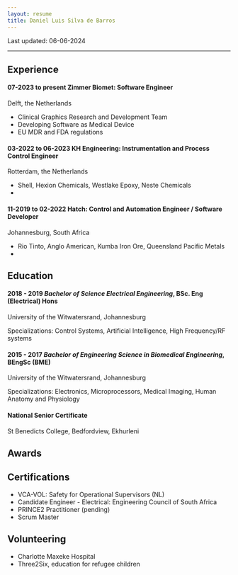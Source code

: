 ```yaml
---
layout: resume
title: Daniel Luis Silva de Barros
---
```


Last updated: 06-06-2024

---

## Experience
#### 07-2023 to present Zimmer Biomet: Software Engineer
Delft, the Netherlands
- Clinical Graphics Research and Development Team
- Developing Software as Medical Device
- EU MDR and FDA regulations


#### 03-2022 to 06-2023 KH Engineering: Instrumentation and Process Control Engineer
Rotterdam, the Netherlands
- Shell, Hexion Chemicals, Westlake Epoxy, Neste Chemicals
- 

#### 11-2019 to 02-2022 Hatch: Control and Automation Engineer / Software Developer
Johannesburg, South Africa
- Rio Tinto, Anglo American, Kumba Iron Ore, Queensland Pacific Metals
- 

## Education
#### 2018 - 2019 *Bachelor of Science Electrical Engineering*, **BSc. Eng (Electrical) Hons** 
University of the Witwatersrand, Johannesburg

Specializations: Control Systems, Artificial Intelligence, High Frequency/RF systems

#### 2015 - 2017 *Bachelor of Engineering Science in Biomedical Engineering*, **BEngSc (BME)** 
University of the Witwatersrand, Johannesburg

Specializations: Electronics, Microprocessors, Medical Imaging, Human Anatomy and Physiology


#### National Senior Certificate
St Benedicts College, Bedfordview, Ekhurleni

## Awards

## Certifications
- VCA-VOL: Safety for Operational Supervisors (NL)
- Candidate Engineer - Electrical: Engineering Council of South Africa
- PRINCE2 Practitioner (pending)
- Scrum Master


## Volunteering
- Charlotte Maxeke Hospital
- Three2Six, education for refugee children